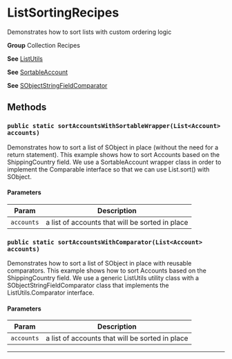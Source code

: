 # ListSortingRecipes

Demonstrates how to sort lists with custom ordering logic


**Group** Collection Recipes


**See** [ListUtils](https://github.com/trailheadapps/apex-recipes/wiki/ListUtils)


**See** [SortableAccount](https://github.com/trailheadapps/apex-recipes/wiki/SortableAccount)


**See** [SObjectStringFieldComparator](https://github.com/trailheadapps/apex-recipes/wiki/SObjectStringFieldComparator)

## Methods
### `public static sortAccountsWithSortableWrapper(List<Account> accounts)`

Demonstrates how to sort a list of SObject in place (without the need for a return statement). This example shows how to sort Accounts based on the ShippingCountry field. We use a SortableAccount wrapper class in order to implement the Comparable interface so that we can use List.sort() with SObject.

#### Parameters

|Param|Description|
|---|---|
|`accounts`|a list of accounts that will be sorted in place|

### `public static sortAccountsWithComparator(List<Account> accounts)`

Demonstrates how to sort a list of SObject in place with reusable comparators. This example shows how to sort Accounts based on the ShippingCountry field. We use a generic ListUtils utility class with a SObjectStringFieldComparator class that implements the ListUtils.Comparator interface.

#### Parameters

|Param|Description|
|---|---|
|`accounts`|a list of accounts that will be sorted in place|

---
